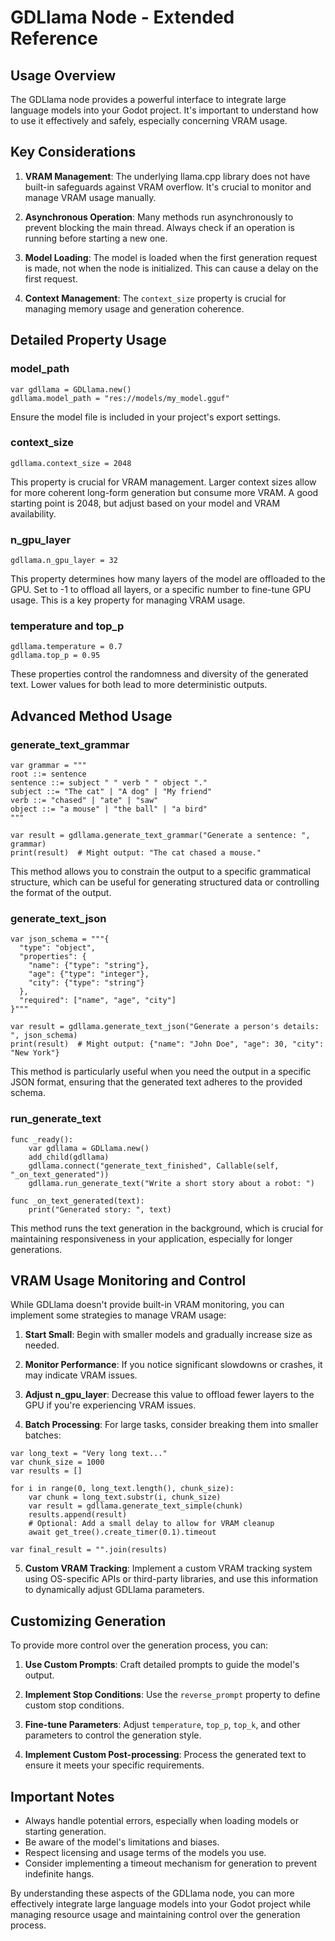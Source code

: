 # GDLlama Node - Extended Reference

## Usage Overview

The GDLlama node provides a powerful interface to integrate large language models into your Godot project. It's important to understand how to use it effectively and safely, especially concerning VRAM usage.

## Key Considerations

1. **VRAM Management**: The underlying llama.cpp library does not have built-in safeguards against VRAM overflow. It's crucial to monitor and manage VRAM usage manually.

2. **Asynchronous Operation**: Many methods run asynchronously to prevent blocking the main thread. Always check if an operation is running before starting a new one.

3. **Model Loading**: The model is loaded when the first generation request is made, not when the node is initialized. This can cause a delay on the first request.

4. **Context Management**: The `context_size` property is crucial for managing memory usage and generation coherence.

## Detailed Property Usage

### model_path

```gdscript
var gdllama = GDLlama.new()
gdllama.model_path = "res://models/my_model.gguf"
```

Ensure the model file is included in your project's export settings.

### context_size

```gdscript
gdllama.context_size = 2048
```

This property is crucial for VRAM management. Larger context sizes allow for more coherent long-form generation but consume more VRAM. A good starting point is 2048, but adjust based on your model and VRAM availability.

### n_gpu_layer

```gdscript
gdllama.n_gpu_layer = 32
```

This property determines how many layers of the model are offloaded to the GPU. Set to -1 to offload all layers, or a specific number to fine-tune GPU usage. This is a key property for managing VRAM usage.

### temperature and top_p

```gdscript
gdllama.temperature = 0.7
gdllama.top_p = 0.95
```

These properties control the randomness and diversity of the generated text. Lower values for both lead to more deterministic outputs.

## Advanced Method Usage

### generate_text_grammar

```gdscript
var grammar = """
root ::= sentence
sentence ::= subject " " verb " " object "."
subject ::= "The cat" | "A dog" | "My friend"
verb ::= "chased" | "ate" | "saw"
object ::= "a mouse" | "the ball" | "a bird"
"""

var result = gdllama.generate_text_grammar("Generate a sentence: ", grammar)
print(result)  # Might output: "The cat chased a mouse."
```

This method allows you to constrain the output to a specific grammatical structure, which can be useful for generating structured data or controlling the format of the output.

### generate_text_json

```gdscript
var json_schema = """{
  "type": "object",
  "properties": {
	"name": {"type": "string"},
	"age": {"type": "integer"},
	"city": {"type": "string"}
  },
  "required": ["name", "age", "city"]
}"""

var result = gdllama.generate_text_json("Generate a person's details: ", json_schema)
print(result)  # Might output: {"name": "John Doe", "age": 30, "city": "New York"}
```

This method is particularly useful when you need the output in a specific JSON format, ensuring that the generated text adheres to the provided schema.

### run_generate_text

```gdscript
func _ready():
	var gdllama = GDLlama.new()
	add_child(gdllama)
	gdllama.connect("generate_text_finished", Callable(self, "_on_text_generated"))
	gdllama.run_generate_text("Write a short story about a robot: ")

func _on_text_generated(text):
	print("Generated story: ", text)
```

This method runs the text generation in the background, which is crucial for maintaining responsiveness in your application, especially for longer generations.

## VRAM Usage Monitoring and Control

While GDLlama doesn't provide built-in VRAM monitoring, you can implement some strategies to manage VRAM usage:

1. **Start Small**: Begin with smaller models and gradually increase size as needed.

2. **Monitor Performance**: If you notice significant slowdowns or crashes, it may indicate VRAM issues.

3. **Adjust n_gpu_layer**: Decrease this value to offload fewer layers to the GPU if you're experiencing VRAM issues.

4. **Batch Processing**: For large tasks, consider breaking them into smaller batches:

```gdscript
var long_text = "Very long text..."
var chunk_size = 1000
var results = []

for i in range(0, long_text.length(), chunk_size):
	var chunk = long_text.substr(i, chunk_size)
	var result = gdllama.generate_text_simple(chunk)
	results.append(result)
	# Optional: Add a small delay to allow for VRAM cleanup
	await get_tree().create_timer(0.1).timeout

var final_result = "".join(results)
```

5. **Custom VRAM Tracking**: Implement a custom VRAM tracking system using OS-specific APIs or third-party libraries, and use this information to dynamically adjust GDLlama parameters.

## Customizing Generation

To provide more control over the generation process, you can:

1. **Use Custom Prompts**: Craft detailed prompts to guide the model's output.

2. **Implement Stop Conditions**: Use the `reverse_prompt` property to define custom stop conditions.

3. **Fine-tune Parameters**: Adjust `temperature`, `top_p`, `top_k`, and other parameters to control the generation style.

4. **Implement Custom Post-processing**: Process the generated text to ensure it meets your specific requirements.

## Important Notes

- Always handle potential errors, especially when loading models or starting generation.
- Be aware of the model's limitations and biases.
- Respect licensing and usage terms of the models you use.
- Consider implementing a timeout mechanism for generation to prevent indefinite hangs.

By understanding these aspects of the GDLlama node, you can more effectively integrate large language models into your Godot project while managing resource usage and maintaining control over the generation process.
